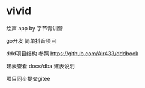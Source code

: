 # vivid
绘声 app by 字节青训营

go开发 简单抖音项目

ddd项目结构 参照 https://github.com/Air433/dddbook

建表查看 docs/dba 建表说明

项目同步提交gitee